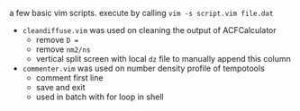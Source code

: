 
a few basic vim scripts. execute by calling `vim -s script.vim file.dat`

* `cleandiffuse.vim` was used on cleaning the output of ACFCalculator
    * remove `D = `
    * remove `nm2/ns`
    * vertical split screen with local `dz` file to manually append this column
* `commenter.vim` was used on number density profile of tempotools
    * comment first line
    * save and exit
    * used in batch with for loop in shell


